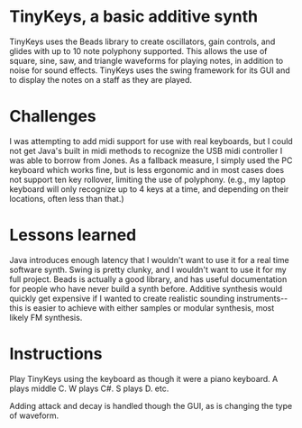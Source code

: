 # TinyKeys, a basic additive synth

TinyKeys uses the Beads library to create oscillators, gain controls, and glides with up to 10 note polyphony supported.
This allows the use of square, sine, saw, and triangle waveforms for playing notes, in addition to noise for sound effects.
TinyKeys uses the swing framework for its GUI and to display the notes on a staff as they are played.

# Challenges
I was attempting to add midi support for use with real keyboards, but I could not get Java's built in midi methods to
recognize the USB midi controller I was able to borrow from Jones. As a fallback measure, I simply used the PC keyboard
which works fine, but is less ergonomic and in most cases does not support ten key rollover, limiting the use of
polyphony. (e.g., my laptop keyboard will only recognize up to 4 keys at a time, and depending on their locations,
often less than that.)

# Lessons learned
Java introduces enough latency that I wouldn't want to use it for a real time software synth.
Swing is pretty clunky, and I wouldn't want to use it for my full project.
Beads is actually a good library, and has useful documentation for people who have never build a synth before.
Additive synthesis would quickly get expensive if I wanted to create realistic sounding instruments--this is easier to
achieve with either samples or modular synthesis, most likely FM synthesis.

# Instructions
Play TinyKeys using the keyboard as though it were a piano keyboard.
A plays middle C.
W plays C#.
S plays D.
etc.

Adding attack and decay is handled though the GUI, as is changing the type of waveform.



